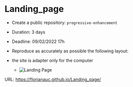 # Landing_page

- Create a public repository: `progressive-enhancement`
- Duration: 3 days
- Deadline: 09/02/2022 17h

- Reproduce as accurately as possible the following layout:
- the site is adapter only for the computer
  
  - ![Landing Page](../assets/Landing_page.png)

URL: https://florianauc.github.io/Landing_page/
